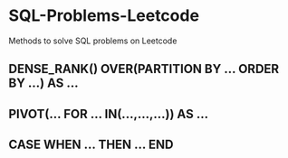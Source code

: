 # SQL-Problems-Leetcode
Methods to solve SQL problems on Leetcode

## DENSE_RANK() OVER(PARTITION BY ... ORDER BY ...) AS ...
## PIVOT(... FOR ... IN(...,...,...)) AS ...
## CASE WHEN ... THEN ... END
